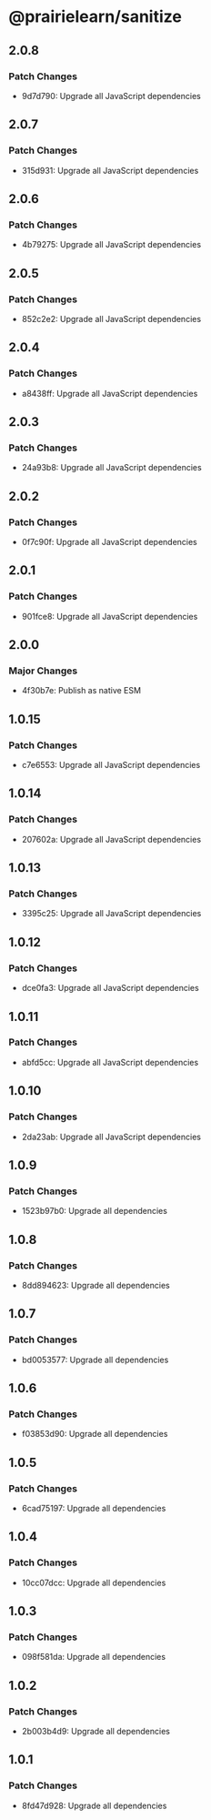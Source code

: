 # @prairielearn/sanitize

## 2.0.8

### Patch Changes

- 9d7d790: Upgrade all JavaScript dependencies

## 2.0.7

### Patch Changes

- 315d931: Upgrade all JavaScript dependencies

## 2.0.6

### Patch Changes

- 4b79275: Upgrade all JavaScript dependencies

## 2.0.5

### Patch Changes

- 852c2e2: Upgrade all JavaScript dependencies

## 2.0.4

### Patch Changes

- a8438ff: Upgrade all JavaScript dependencies

## 2.0.3

### Patch Changes

- 24a93b8: Upgrade all JavaScript dependencies

## 2.0.2

### Patch Changes

- 0f7c90f: Upgrade all JavaScript dependencies

## 2.0.1

### Patch Changes

- 901fce8: Upgrade all JavaScript dependencies

## 2.0.0

### Major Changes

- 4f30b7e: Publish as native ESM

## 1.0.15

### Patch Changes

- c7e6553: Upgrade all JavaScript dependencies

## 1.0.14

### Patch Changes

- 207602a: Upgrade all JavaScript dependencies

## 1.0.13

### Patch Changes

- 3395c25: Upgrade all JavaScript dependencies

## 1.0.12

### Patch Changes

- dce0fa3: Upgrade all JavaScript dependencies

## 1.0.11

### Patch Changes

- abfd5cc: Upgrade all JavaScript dependencies

## 1.0.10

### Patch Changes

- 2da23ab: Upgrade all JavaScript dependencies

## 1.0.9

### Patch Changes

- 1523b97b0: Upgrade all dependencies

## 1.0.8

### Patch Changes

- 8dd894623: Upgrade all dependencies

## 1.0.7

### Patch Changes

- bd0053577: Upgrade all dependencies

## 1.0.6

### Patch Changes

- f03853d90: Upgrade all dependencies

## 1.0.5

### Patch Changes

- 6cad75197: Upgrade all dependencies

## 1.0.4

### Patch Changes

- 10cc07dcc: Upgrade all dependencies

## 1.0.3

### Patch Changes

- 098f581da: Upgrade all dependencies

## 1.0.2

### Patch Changes

- 2b003b4d9: Upgrade all dependencies

## 1.0.1

### Patch Changes

- 8fd47d928: Upgrade all dependencies

